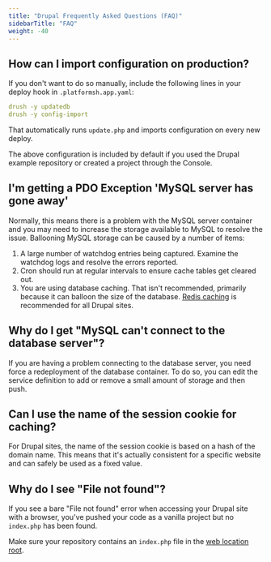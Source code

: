 ```yaml
---
title: "Drupal Frequently Asked Questions (FAQ)"
sidebarTitle: "FAQ"
weight: -40
---
```


## How can I import configuration on production?

If you don't want to do so manually, include the following lines in your deploy hook in `.platformsh.app.yaml`:

```yaml
drush -y updatedb
drush -y config-import
```

That automatically runs `update.php` and imports configuration on every new deploy.

The above configuration is included by default if you used the Drupal example repository or created a project through the Console.

## I'm getting a PDO Exception 'MySQL server has gone away'

Normally, this means there is a problem with the MySQL server container and you may need to increase the storage available to MySQL to resolve the issue. Ballooning MySQL storage can be caused by a number of items:

1. A large number of watchdog entries being captured.
Examine the watchdog logs and resolve the errors reported.
2. Cron should run at regular intervals to ensure cache tables get cleared out.
3. You are using database caching.
That isn't recommended, primarily because it can balloon the size of the database.
[Redis caching](/guides/drupal9/redis.md) is recommended for all Drupal sites.

## Why do I get "MySQL can't connect to the database server"?

If you are having a problem connecting to the database server, you need force a redeployment of the database container. To do so, you can edit the service definition to add or remove a small amount of storage and then push.

## Can I use the name of the session cookie for caching?

For Drupal sites, the name of the session cookie is based on a hash of the domain name. This means that it's actually consistent for a specific website and can safely be used as a fixed value.

## Why do I see "File not found"?

If you see a bare "File not found" error when accessing your Drupal site with a browser,
you've pushed your code as a vanilla project but no `index.php` has been found.

Make sure your repository contains an `index.php` file in the [web location root](../../create-apps/app-reference.md#locations).
